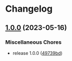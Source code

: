 # Changelog

## [1.0.0](https://github.com/mljs/random/compare/v0.5.0...v1.0.0) (2023-05-16)


### Miscellaneous Chores

* release 1.0.0 ([49739bd](https://github.com/mljs/random/commit/49739bdf08c3bb6fc7b83d04081a9fe3e8b83bba))
